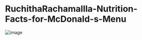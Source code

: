 # RuchithaRachamallla-Nutrition-Facts-for-McDonald-s-Menu
![image](https://github.com/user-attachments/assets/08ac149d-53f2-4e41-81ca-abe161251709)
